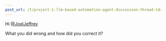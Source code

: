 ```yaml
---
post_url: /t/project-1-llm-based-automation-agent-discussion-thread-tds-jan-2025/164277/197
---
```

Hi [@JoelJeffrey](/u/joeljeffrey)

What you did wrong and how did you correct it?